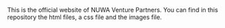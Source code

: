 This is the official website of NUWA Venture Partners.
You can find in this repository the html files, a css file and the images file.
